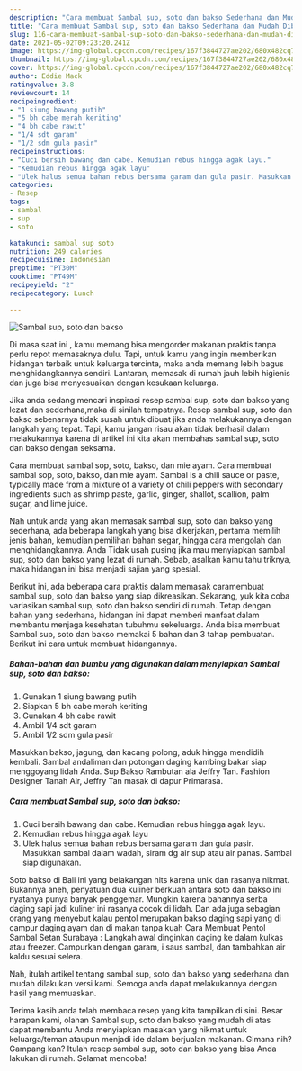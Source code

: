 ```yaml
---
description: "Cara membuat Sambal sup, soto dan bakso Sederhana dan Mudah Dibuat"
title: "Cara membuat Sambal sup, soto dan bakso Sederhana dan Mudah Dibuat"
slug: 116-cara-membuat-sambal-sup-soto-dan-bakso-sederhana-dan-mudah-dibuat
date: 2021-05-02T09:23:20.241Z
image: https://img-global.cpcdn.com/recipes/167f3844727ae202/680x482cq70/sambal-sup-soto-dan-bakso-foto-resep-utama.jpg
thumbnail: https://img-global.cpcdn.com/recipes/167f3844727ae202/680x482cq70/sambal-sup-soto-dan-bakso-foto-resep-utama.jpg
cover: https://img-global.cpcdn.com/recipes/167f3844727ae202/680x482cq70/sambal-sup-soto-dan-bakso-foto-resep-utama.jpg
author: Eddie Mack
ratingvalue: 3.8
reviewcount: 14
recipeingredient:
- "1 siung bawang putih"
- "5 bh cabe merah keriting"
- "4 bh cabe rawit"
- "1/4 sdt garam"
- "1/2 sdm gula pasir"
recipeinstructions:
- "Cuci bersih bawang dan cabe. Kemudian rebus hingga agak layu."
- "Kemudian rebus hingga agak layu"
- "Ulek halus semua bahan rebus bersama garam dan gula pasir. Masukkan sambal dalam wadah, siram dg air sup atau air panas. Sambal siap digunakan."
categories:
- Resep
tags:
- sambal
- sup
- soto

katakunci: sambal sup soto 
nutrition: 249 calories
recipecuisine: Indonesian
preptime: "PT30M"
cooktime: "PT49M"
recipeyield: "2"
recipecategory: Lunch

---
```



![Sambal sup, soto dan bakso](https://img-global.cpcdn.com/recipes/167f3844727ae202/680x482cq70/sambal-sup-soto-dan-bakso-foto-resep-utama.jpg)

Di masa  saat ini , kamu memang bisa mengorder makanan praktis tanpa perlu repot memasaknya dulu. Tapi, untuk kamu yang ingin memberikan hidangan terbaik untuk keluarga tercinta, maka anda memang lebih bagus menghidangkannya sendiri. Lantaran, memasak di rumah jauh lebih higienis dan juga bisa menyesuaikan dengan kesukaan keluarga.

Jika anda sedang mencari inspirasi resep sambal sup, soto dan bakso yang lezat dan sederhana,maka di sinilah tempatnya. Resep sambal sup, soto dan bakso  sebenarnya tidak susah untuk dibuat jika anda melakukannya dengan langkah yang tepat. Tapi, kamu jangan risau akan tidak berhasil dalam melakukannya 
karena di artikel ini kita akan membahas sambal sup, soto dan bakso dengan seksama.  

Cara membuat sambal sop, soto, bakso, dan mie ayam. Cara membuat sambal sop, soto, bakso, dan mie ayam. Sambal is a chili sauce or paste, typically made from a mixture of a variety of chili peppers with secondary ingredients such as shrimp paste, garlic, ginger, shallot, scallion, palm sugar, and lime juice.

Nah untuk anda yang akan memasak sambal sup, soto dan bakso yang sederhana, ada beberapa langkah yang bisa dikerjakan, pertama memilih jenis bahan, kemudian pemilihan bahan segar, hingga cara mengolah dan menghidangkannya. Anda Tidak usah pusing jika mau menyiapkan sambal sup, soto dan bakso yang lezat di rumah. Sebab, asalkan kamu  tahu triknya, maka hidangan ini bisa menjadi sajian yang spesial.

Berikut ini, ada beberapa cara praktis  dalam memasak caramembuat sambal sup, soto dan bakso yang siap dikreasikan. Sekarang, yuk kita coba variasikan sambal sup, soto dan bakso sendiri di rumah. Tetap dengan bahan yang sederhana, hidangan ini dapat memberi manfaat dalam membantu menjaga kesehatan tubuhmu sekeluarga. Anda bisa membuat Sambal sup, soto dan bakso memakai 5 bahan dan 3 tahap pembuatan. Berikut ini cara untuk membuat hidangannya.

<!--inarticleads1-->

##### Bahan-bahan dan bumbu yang digunakan dalam menyiapkan Sambal sup, soto dan bakso:

1. Gunakan 1 siung bawang putih
1. Siapkan 5 bh cabe merah keriting
1. Gunakan 4 bh cabe rawit
1. Ambil 1/4 sdt garam
1. Ambil 1/2 sdm gula pasir


Masukkan bakso, jagung, dan kacang polong, aduk hingga mendidih kembali. Sambal andaliman dan potongan daging kambing bakar siap menggoyang lidah Anda. Sup Bakso Rambutan ala Jeffry Tan. Fashion Designer Tanah Air, Jeffry Tan masak di dapur Primarasa. 

<!--inarticleads2-->

##### Cara membuat Sambal sup, soto dan bakso:

1. Cuci bersih bawang dan cabe. Kemudian rebus hingga agak layu.
1. Kemudian rebus hingga agak layu
1. Ulek halus semua bahan rebus bersama garam dan gula pasir. Masukkan sambal dalam wadah, siram dg air sup atau air panas. Sambal siap digunakan.


Soto bakso di Bali ini yang belakangan hits karena unik dan rasanya nikmat. Bukannya aneh, penyatuan dua kuliner berkuah antara soto dan bakso ini nyatanya punya banyak penggemar. Mungkin karena bahannya serba daging sapi jadi kuliner ini rasanya cocok di lidah. Dan ada juga sebagian orang yang menyebut kalau pentol merupakan bakso daging sapi yang di campur daging ayam dan di makan tanpa kuah Cara Membuat Pentol Sambal Setan Surabaya : Langkah awal dinginkan daging ke dalam kulkas atau freezer. Campurkan dengan garam, i saus sambal, dan tambahkan air kaldu sesuai selera. 

Nah, itulah artikel tentang  sambal sup, soto dan bakso  yang sederhana dan mudah dilakukan versi kami. Semoga anda dapat melakukannya dengan hasil yang memuaskan. 

Terima kasih anda telah membaca resep yang kita tampilkan di sini. Besar harapan kami, olahan  Sambal sup, soto dan bakso yang mudah di atas dapat membantu Anda menyiapkan masakan yang nikmat untuk keluarga/teman ataupun menjadi ide dalam berjualan makanan. Gimana nih? Gampang kan? Itulah resep sambal sup, soto dan bakso yang bisa Anda lakukan di rumah. Selamat mencoba!

